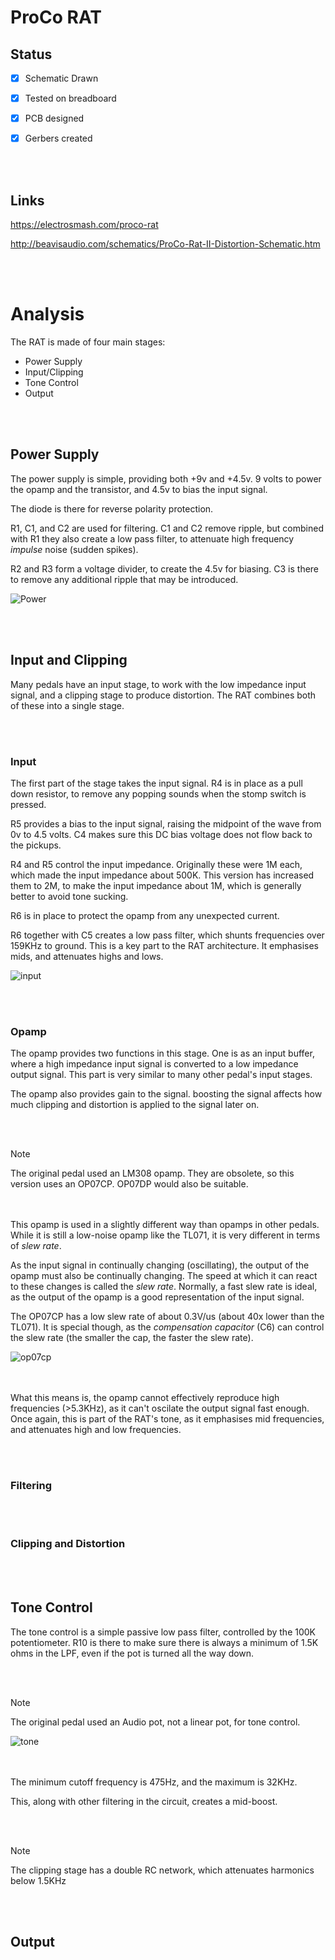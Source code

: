 # ProCo RAT

## Status

- [x] Schematic Drawn
- [x] Tested on breadboard
- [x] PCB designed
- [x] Gerbers created


</br></br>
## Links

https://electrosmash.com/proco-rat

http://beavisaudio.com/schematics/ProCo-Rat-II-Distortion-Schematic.htm


</br></br>
# Analysis

The RAT is made of four main stages:
* Power Supply
* Input/Clipping
* Tone Control
* Output


</br></br>
## Power Supply

The power supply is simple, providing both +9v and +4.5v. 9 volts to power the opamp and the transistor, and 4.5v to bias the input signal.

The diode is there for reverse polarity protection.

R1, C1, and C2 are used for filtering. C1 and C2 remove ripple, but combined with R1 they also create a low pass filter, to attenuate high frequency _impulse_ noise (sudden spikes).

R2 and R3 form a voltage divider, to create the 4.5v for biasing. C3 is there to remove any additional ripple that may be introduced.

![Power](https://github.com/user-attachments/assets/94d05e01-500b-42de-b422-06e3037da349)

</br></br>
## Input and Clipping

Many pedals have an input stage, to work with the low impedance input signal, and a clipping stage to produce distortion. The RAT combines both of these into a single stage.


</br></br>
### Input

The first part of the stage takes the input signal. R4 is in place as a pull down resistor, to remove any popping sounds when the stomp switch is pressed.

R5 provides a bias to the input signal, raising the midpoint of the wave from 0v to 4.5 volts. C4 makes sure this DC bias voltage does not flow back to the pickups.

R4 and R5 control the input impedance. Originally these were 1M each, which made the input impedance about 500K. This version has increased them to 2M, to make the input impedance about 1M, which is generally better to avoid tone sucking.

R6 is in place to protect the opamp from any unexpected current.

R6 together with C5 creates a low pass filter, which shunts frequencies over 159KHz to ground. This is a key part to the RAT architecture. It emphasises mids, and attenuates highs and lows.

![input](https://github.com/user-attachments/assets/e64370e4-5c70-4c6e-9117-7ed01fe9fdf2)


</br></br>
### Opamp

The opamp provides two functions in this stage. One is as an input buffer, where a high impedance input signal is converted to a low impedance output signal. This part is very similar to many other pedal's input stages.

The opamp also provides gain to the signal. boosting the signal affects how much clipping and distortion is applied to the signal later on.


</br></br>
> [!NOTE]
> The original pedal used an LM308 opamp. They are obsolete, so this version uses an OP07CP. OP07DP would also be suitable.


</br></br>
This opamp is used in a slightly different way than opamps in other pedals. While it is still a low-noise opamp like the TL071, it is very different in terms of _slew rate_.

As the input signal in continually changing (oscillating), the output of the opamp must also be continually changing. The speed at which it can react to these changes is called the _slew rate_. Normally, a fast slew rate is ideal, as the output of the opamp is a good representation of the input signal.

The OP07CP has a low slew rate of about 0.3V/us (about 40x lower than the TL071). It is special though, as the _compensation capacitor_ (C6) can control the slew rate (the smaller the cap, the faster the slew rate).

![op07cp](https://github.com/user-attachments/assets/8f4b9a64-64f0-43f2-827b-15304f9c27d2)


</br></br>
What this means is, the opamp cannot effectively reproduce high frequencies (>5.3KHz), as it can't oscilate the output signal fast enough. Once again, this is part of the RAT's tone, as it emphasises mid frequencies, and attenuates high and low frequencies.


</br></br>
### Filtering


</br></br>
### Clipping and Distortion


</br></br>
## Tone Control

The tone control is a simple passive low pass filter, controlled by the 100K potentiometer. R10 is there to make sure there is always a minimum of 1.5K ohms in the LPF, even if the pot is turned all the way down.

</br></br>
> [!NOTE]
> The original pedal used an Audio pot, not a linear pot, for tone control.

![tone](https://github.com/user-attachments/assets/977a08a6-9c78-46b9-a917-bac0431aa36e)

</br></br>
The minimum cutoff frequency is 475Hz, and the maximum is 32KHz.

This, along with other filtering in the circuit, creates a mid-boost.

</br></br>
> [!NOTE]
> The clipping stage has a double RC network, which attenuates harmonics below 1.5KHz


</br></br>
## Output


